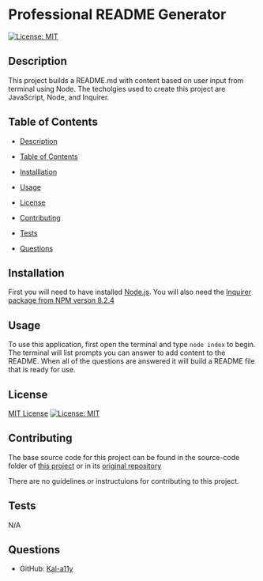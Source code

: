  # Professional README Generator

  [![License: MIT](https://img.shields.io/badge/License-MIT-yellow.svg)](https://opensource.org/licenses/MIT)

  ## Description

  This project builds a README.md with content based on user input from terminal using Node. The techolgies used to create this project are JavaScript, Node, and Inquirer.

  ## Table of Contents 

  - [Description](#description)

  - [Table of Contents](#table-of-contents)

  - [Installlation](#installlation)

  - [Usage](#usage)

  - [License](#license)

  - [Contributing](#contributing)

  - [Tests](#tests)

  - [Questions](#questions) 


  ## Installation

  First you will need to have installed [Node.js](https://nodejs.org/en/). You will also need the [Inquirer package from NPM verson 8.2.4](https://www.npmjs.com/package/inquirer#inquirerpromptquestions-answers---promise)

  ## Usage

  To use this application, first open the terminal and type `node index` to begin. The terminal will list prompts you can answer to add content to the README. When all of the questions are answered it will build a README file that is ready for use.

  ## License

  [MIT License](https://opensource.org/license/mit/) [![License: MIT](https://img.shields.io/badge/License-MIT-yellow.svg)](https://opensource.org/licenses/MIT)

  ## Contributing

  The base source code for this project can be found in the source-code folder of [this project](https://github.com/Kal-a11y/generate-readme-file) or in its [original repository](https://github.com/coding-boot-camp/potential-enigma)

  There are no guidelines or instructuions for contributing to this project.

  ## Tests

  N/A

  ## Questions

  - GitHub: [Kal-a11y](https://github.com/Kal-a11y/)